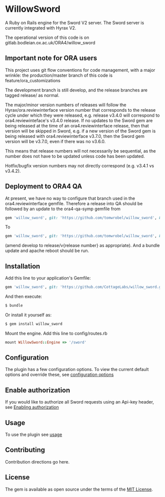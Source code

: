 # WillowSword
A Ruby on Rails engine for the Sword V2 server. The Sword server is currently integrated with Hyrax V2.

The operational version of this code is on gitlab.bodleian.ox.ac.uk/ORA4/willow_sword

## Important note for ORA users

This project uses git flow conventions for code management, with a major wrinkle: 
the production/master branch of this code is feature/ora_customizations

The development branch is still develop, and the release branches are tagged release/ as normal.

The major/minor version numbers of releases will follow the Hyrax/ora.reviewinterface version 
number that corresponds to the release cycle under which they were released, e.g. release v3.4.0 will correspond
to ora4.reviewinteface's v3.4.0 release. If no updates to the Sword gem are being released at the time of
an ora4.reviewinterface release, then that version will be skipped in Sword, e.g. if a new version of the Sword gem is being released with 
ora4.reviewinterface v3.7.0, then the Sword gem version will be v3.7.0, even if there was no v3.6.0. 

This means that release numbers will not necessarily be sequential, as the number does not have 
to be updated unless code has been updated. 
 
Hotfix/bugfix version numbers may not directly correspond (e.g. v3.4.1 vs v3.4.2). 

## Deployment to ORA4 QA

At present, we have no way to configure that branch used in the ora4.reviewinterface gemfile. Therefore a release
into QA should be followed by an update to the ora4-qa-symp gemfile from 

```ruby
gem 'willow_sword', git: 'https://github.com/tomwrobel/willow_sword', branch: 'feature/ora_customizations'
```

To

```ruby
gem 'willow_sword', git: 'https://github.com/tomwrobel/willow_sword', branch: 'develop'
```

(amend develop to release/v{release number} as appropriate). And a bundle update and apache reboot should be run.

## Installation
Add this line to your application's Gemfile:

```ruby
gem 'willow_sword', git: 'https://github.com/CottageLabs/willow_sword.git'
```

And then execute:
```bash
$ bundle
```

Or install it yourself as:
```bash
$ gem install willow_sword
```

Mount the engine. Add this line to config/routes.rb

```ruby
mount WillowSword::Engine => '/sword'
```
## Configuration
The plugin has a few configuration options. To view the current default options and override these, see [configuration options](https://github.com/CottageLabs/willow_sword/wiki/Configuring-willow-sword)

## Enable authorization
If you would like to authorize all Sword requests using an Api-key header, see [Enabling authorization](https://github.com/CottageLabs/willow_sword/wiki/Enabling-Authorization-In-Willow-Sword)

## Usage
To use the plugin see [usage](https://github.com/CottageLabs/willow_sword/wiki/Usage)

## Contributing
Contribution directions go here.

## License
The gem is available as open source under the terms of the [MIT License](http://opensource.org/licenses/MIT).
